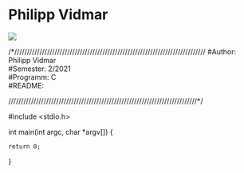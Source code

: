 # Philipp Vidmar
![](https://media.giphy.com/media/iVDo6InQKyW8o/giphy.gif)

/*////////////////////////////////////////////////////////////////////////////
#Author:    Philipp Vidmar            
#Semester:  2/2021                                       
#Programm:  C  
#README:                                                                     

///////////////////////////////////////////////////////////////////////////*/

#include <stdio.h>

int main(int argc, char *argv[])
{

    return 0;
}
